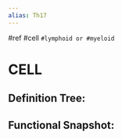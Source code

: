```yaml
---
alias: Th17
---
```


#ref #cell `#lymphoid or #myeloid`

# CELL

**Definition Tree:**
- 

**Functional Snapshot:**
- 